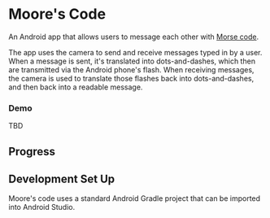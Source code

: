 # Moore's Code

An Android app that allows users to message each other with [Morse code](https://en.wikipedia.org/wiki/Morse_code).

The app uses the camera to send and receive messages typed in by a user. When a message is sent, it's translated into dots-and-dashes, which then are transmitted via the Android phone's flash. When receiving messages, the camera is used to translate those flashes back into dots-and-dashes, and then back into a readable message.

### Demo

TBD

## Progress


## Development Set Up

Moore's code uses a standard Android Gradle project that can be imported into Android Studio.

